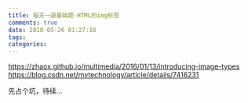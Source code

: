 ```yaml
---
title: 每天一道基础题-HTML的img标签
comments: true
date: 2018-05-26 01:27:18
tags:
categories:
---
```


https://zhaox.github.io/multimedia/2016/01/13/introducing-image-types
https://blog.csdn.net/mvtechnology/article/details/7416231

先占个坑，待续...